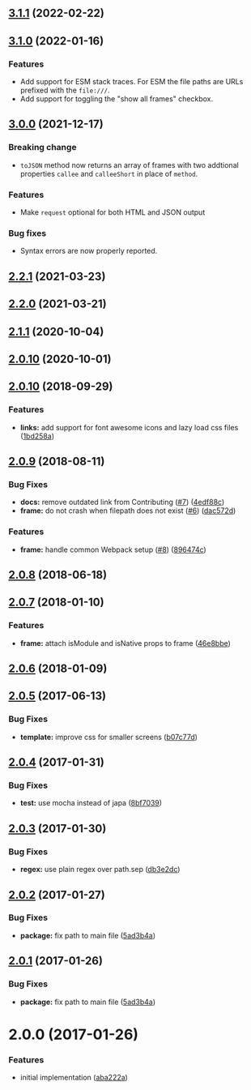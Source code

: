 <a name="3.1.1"></a>

## [3.1.1](https://github.com/poppinss/youch/compare/v3.1.0...v3.1.1) (2022-02-22)

<a name="3.1.0"></a>

## [3.1.0](https://github.com/poppinss/youch/compare/v3.0.0...v3.1.0) (2022-01-16)

### Features

- Add support for ESM stack traces. For ESM the file paths are URLs prefixed with the `file:///`.
- Add support for toggling the "show all frames" checkbox.

<a name="3.0.0"></a>

## [3.0.0](https://github.com/poppinss/youch/compare/v2.2.1...v3.0.0) (2021-12-17)

### Breaking change

- `toJSON` method now returns an array of frames with two addtional properties `callee` and `calleeShort` in place of `method`.

### Features

- Make `request` optional for both HTML and JSON output

### Bug fixes

- Syntax errors are now properly reported.

<a name="2.2.1"></a>

## [2.2.1](https://github.com/poppinss/youch/compare/v2.2.0...v2.2.1) (2021-03-23)

<a name="2.2.0"></a>

## [2.2.0](https://github.com/poppinss/youch/compare/v2.1.1...v2.2.0) (2021-03-21)

<a name="2.1.1"></a>

## [2.1.1](https://github.com/poppinss/youch/compare/v2.1.0...v2.1.1) (2020-10-04)

<a name="2.1.0"></a>

## [2.0.10](https://github.com/poppinss/youch/compare/v2.0.10...v2.1.0) (2020-10-01)

<a name="2.0.10"></a>

## [2.0.10](https://github.com/poppinss/youch/compare/v2.0.9...v2.0.10) (2018-09-29)

### Features

- **links:** add support for font awesome icons and lazy load css files ([1bd258a](https://github.com/poppinss/youch/commit/1bd258a))

<a name="2.0.9"></a>

## [2.0.9](https://github.com/poppinss/youch/compare/v2.0.8...v2.0.9) (2018-08-11)

### Bug Fixes

- **docs:** remove outdated link from Contributing ([#7](https://github.com/poppinss/youch/issues/7)) ([4edf88c](https://github.com/poppinss/youch/commit/4edf88c))
- **frame:** do not crash when filepath does not exist ([#6](https://github.com/poppinss/youch/issues/6)) ([dac572d](https://github.com/poppinss/youch/commit/dac572d))

### Features

- **frame:** handle common Webpack setup ([#8](https://github.com/poppinss/youch/issues/8)) ([896474c](https://github.com/poppinss/youch/commit/896474c))

<a name="2.0.8"></a>

## [2.0.8](https://github.com/poppinss/youch/compare/v2.0.7...v2.0.8) (2018-06-18)

<a name="2.0.7"></a>

## [2.0.7](https://github.com/poppinss/youch/compare/v2.0.6...v2.0.7) (2018-01-10)

### Features

- **frame:** attach isModule and isNative props to frame ([46e8bbe](https://github.com/poppinss/youch/commit/46e8bbe))

<a name="2.0.6"></a>

## [2.0.6](https://github.com/poppinss/youch/compare/v2.0.5...v2.0.6) (2018-01-09)

<a name="2.0.5"></a>

## [2.0.5](https://github.com/poppinss/youch/compare/v2.0.4...v2.0.5) (2017-06-13)

### Bug Fixes

- **template:** improve css for smaller screens ([b07c77d](https://github.com/poppinss/youch/commit/b07c77d))

<a name="2.0.4"></a>

## [2.0.4](https://github.com/poppinss/youch/compare/v2.0.3...v2.0.4) (2017-01-31)

### Bug Fixes

- **test:** use mocha instead of japa ([8bf7039](https://github.com/poppinss/youch/commit/8bf7039))

<a name="2.0.3"></a>

## [2.0.3](https://github.com/poppinss/youch/compare/v2.0.2...v2.0.3) (2017-01-30)

### Bug Fixes

- **regex:** use plain regex over path.sep ([db3e2dc](https://github.com/poppinss/youch/commit/db3e2dc))

<a name="2.0.2"></a>

## [2.0.2](https://github.com/poppinss/youch/compare/v2.0.0...v2.0.2) (2017-01-27)

### Bug Fixes

- **package:** fix path to main file ([5ad3b4a](https://github.com/poppinss/youch/commit/5ad3b4a))

<a name="2.0.1"></a>

## [2.0.1](https://github.com/poppinss/youch/compare/v2.0.0...v2.0.1) (2017-01-26)

### Bug Fixes

- **package:** fix path to main file ([5ad3b4a](https://github.com/poppinss/youch/commit/5ad3b4a))

<a name="2.0.0"></a>

# 2.0.0 (2017-01-26)

### Features

- initial implementation ([aba222a](https://github.com/poppinss/youch/commit/aba222a))
